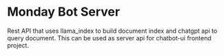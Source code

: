 # Monday Bot Server

Rest API that uses llama_index to build document index and chatgpt api to query document. This can be used as server api for chatbot-ui frontend project.
